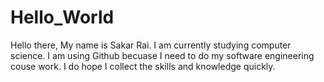 # Hello_World
 Hello there, My name is Sakar Rai. I am currently studying computer science. 
 I am using Github becuase I need to do my software engineering couse work. I do hope I collect the skills and knowledge quickly.
